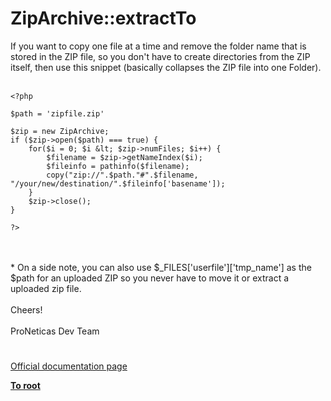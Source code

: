# ZipArchive::extractTo



If you want to copy one file at a time and remove the folder name that is stored in the ZIP file, so you don&apos;t have to create directories from the ZIP itself, then use this snippet (basically collapses the ZIP file into one Folder).<br><br>

```
<?php

$path = 'zipfile.zip'

$zip = new ZipArchive;
if ($zip->open($path) === true) {
    for($i = 0; $i &lt; $zip->numFiles; $i++) {
        $filename = $zip->getNameIndex($i);
        $fileinfo = pathinfo($filename);
        copy("zip://".$path."#".$filename, "/your/new/destination/".$fileinfo['basename']);
    }                   
    $zip->close();                   
}

?>
```
<br><br>* On a side note, you can also use $_FILES[&apos;userfile&apos;][&apos;tmp_name&apos;] as the $path for an uploaded ZIP so you never have to move it or extract a uploaded zip file.<br><br>Cheers!<br><br>ProNeticas Dev Team  

#

[Official documentation page](https://www.php.net/manual/en/ziparchive.extractto.php)

**[To root](/README.md)**